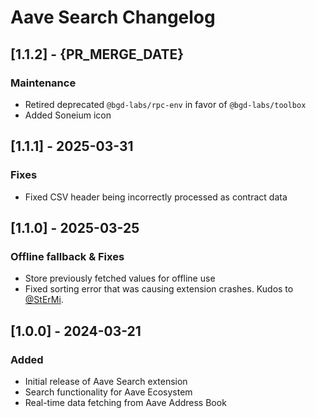 # Aave Search Changelog

## [1.1.2] - {PR_MERGE_DATE}

### Maintenance

- Retired deprecated `@bgd-labs/rpc-env` in favor of `@bgd-labs/toolbox`
- Added Soneium icon

## [1.1.1] - 2025-03-31

### Fixes

- Fixed CSV header being incorrectly processed as contract data

## [1.1.0] - 2025-03-25

### Offline fallback & Fixes

- Store previously fetched values for offline use
- Fixed sorting error that was causing extension crashes. Kudos to [@StErMi](https://github.com/StErMi).

## [1.0.0] - 2024-03-21

### Added

- Initial release of Aave Search extension
- Search functionality for Aave Ecosystem
- Real-time data fetching from Aave Address Book
